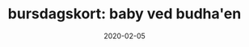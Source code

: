 ---
date: 2020-02-05
title: "bursdagskort: baby ved budha'en"
categories:
    - baby
    - vannmaling
---